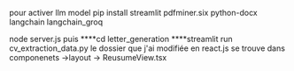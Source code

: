 pour activer llm model 
pip install streamlit pdfminer.six python-docx langchain langchain_groq

node server.js
puis 
****cd letter_generation 
****streamlit run cv_extraction_data.py
 le dossier que j'ai modifiée en react.js se trouve 
 dans componenets ->layout -> ReusumeView.tsx
 
 
